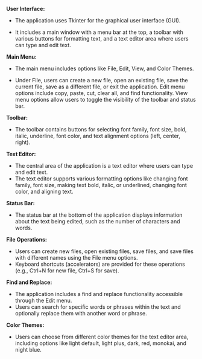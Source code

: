**User Interface:**

* The application uses Tkinter for the graphical user interface (GUI).
  
* It includes a main window with a menu bar at the top, a toolbar with various buttons for formatting text, and a text editor area where users can type and edit text.



**Main Menu:**

* The main menu includes options like File, Edit, View, and Color Themes.

* Under File, users can create a new file, open an existing file, save the current file, save as a different file, or exit the application.
  Edit menu options include copy, paste, cut, clear all, and find functionality.
  View menu options allow users to toggle the visibility of the toolbar and status bar.


**Toolbar:**

* The toolbar contains buttons for selecting font family, font size, bold, italic, underline, font color, and text alignment options (left, center, right).


**Text Editor:**

* The central area of the application is a text editor where users can type and edit text.
* The text editor supports various formatting options like changing font family, font size, making text bold, italic, or underlined, changing font color, and aligning text.


**Status Bar:**

* The status bar at the bottom of the application displays information about the text being edited, such as the number of characters and words.


**File Operations:**

* Users can create new files, open existing files, save files, and save files with different names using the File menu options.
* Keyboard shortcuts (accelerators) are provided for these operations (e.g., Ctrl+N for new file, Ctrl+S for save).


**Find and Replace:**


* The application includes a find and replace functionality accessible through the Edit menu.
* Users can search for specific words or phrases within the text and optionally replace them with another word or phrase.


**Color Themes:**

* Users can choose from different color themes for the text editor area, including options like light default, light plus, dark, red, monokai, and night blue.
